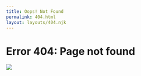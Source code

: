 ```yaml
---
title: Oops! Not Found
permalink: 404.html
layout: layouts/404.njk
---
```


<div class="error-text">
<h1>Error 404: Page not found</h1>
<img class="error-page" src="./static/images/404page.jpg">
</div>